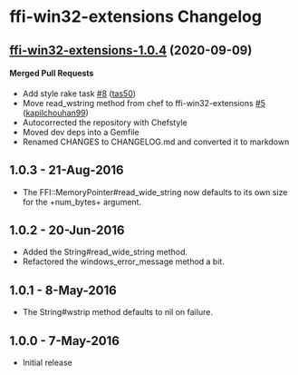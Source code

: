 <!-- usage documentation: http://expeditor-docs.es.chef.io/configuration/changelog/ -->

# ffi-win32-extensions Changelog
<!-- latest_release -->
<!-- latest_release -->
<!-- release_rollup -->
<!-- release_rollup -->
<!-- latest_stable_release -->
## [ffi-win32-extensions-1.0.4](https://github.com/chef/ffi-win32-extensions/tree/ffi-win32-extensions-1.0.4) (2020-09-09)

#### Merged Pull Requests
- Add style rake task [#8](https://github.com/chef/ffi-win32-extensions/pull/8) ([tas50](https://github.com/tas50))
- Move read_wstring method from chef to ffi-win32-extensions [#5](https://github.com/chef/ffi-win32-extensions/pull/5) ([kapilchouhan99](https://github.com/kapilchouhan99))
- Autocorrected the repository with Chefstyle
- Moved dev deps into a Gemfile
- Renamed CHANGES to CHANGELOG.md and converted it to markdown
<!-- latest_stable_release -->

## 1.0.3 - 21-Aug-2016

* The FFI::MemoryPointer#read_wide_string now defaults to its own size
  for the +num_bytes+ argument.

## 1.0.2 - 20-Jun-2016
* Added the String#read_wide_string method.
* Refactored the windows_error_message method a bit.

## 1.0.1 - 8-May-2016
* The String#wstrip method defaults to nil on failure.

## 1.0.0 - 7-May-2016
* Initial release

